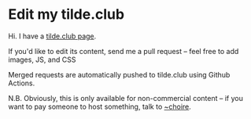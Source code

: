 # Edit my tilde.club

Hi. I have a [tilde.club page](http://tilde.club/~urschrei).

If you'd like to edit its content, send me a pull request – feel free to add images, JS, and CSS

Merged requests are automatically pushed to tilde.club using Github Actions.

N.B. Obviously, this is only available for non-commercial content – if you want to pay someone to host something, talk to [~choire](http://tilde.club/~choire).
